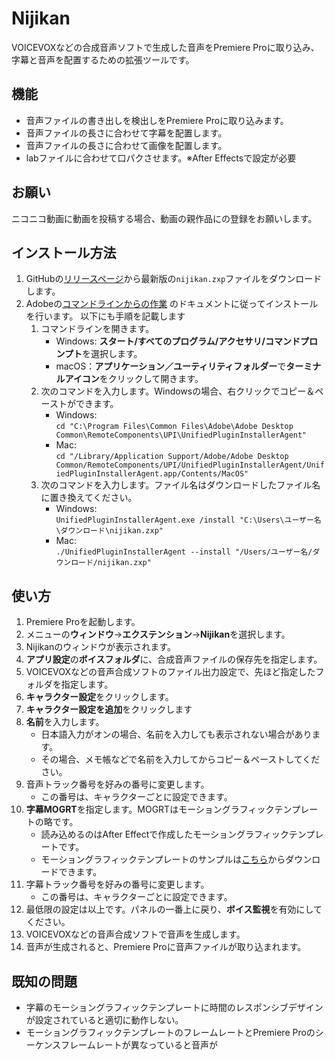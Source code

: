 # Nijikan

VOICEVOXなどの合成音声ソフトで生成した音声をPremiere Proに取り込み、字幕と音声を配置するための拡張ツールです。

## 機能

- 音声ファイルの書き出しを検出しをPremiere Proに取り込みます。
- 音声ファイルの長さに合わせて字幕を配置します。
- 音声ファイルの長さに合わせて画像を配置します。
- labファイルに合わせて口パクさせます。※After Effectsで設定が必要

## お願い

ニコニコ動画に動画を投稿する場合、動画の親作品に[]()の登録をお願いします。

## インストール方法

1. GitHubの[リリースページ]()から最新版の`nijikan.zxp`ファイルをダウンロードします。
2. Adobeの[コマンドラインからの作業](https://helpx.adobe.com/jp/creative-cloud/help/working-from-the-command-line.html)
   のドキュメントに従ってインストールを行います。 以下にも手順を記載します
    1. コマンドラインを開きます。
        - Windows: **スタート/すべてのプログラム/アクセサリ/コマンドプロンプト**を選択します。
        - macOS：**アプリケーション／ユーティリティフォルダー**で**ターミナルアイコン**をクリックして開きます。
    2. 次のコマンドを入力します。Windowsの場合、右クリックでコピー＆ペーストができます。
        - Windows:  
          `cd "C:\Program Files\Common Files\Adobe\Adobe Desktop Common\RemoteComponents\UPI\UnifiedPluginInstallerAgent"`
        - Mac:  
          `cd "/Library/Application Support/Adobe/Adobe Desktop Common/RemoteComponents/UPI/UnifiedPluginInstallerAgent/UnifiedPluginInstallerAgent.app/Contents/MacOS"`
    3. 次のコマンドを入力します。ファイル名はダウンロードしたファイル名に置き換えてください。
        - Windows:  
          `UnifiedPluginInstallerAgent.exe /install "C:\Users\ユーザー名\ダウンロード\nijikan.zxp"`
        - Mac:  
          `./UnifiedPluginInstallerAgent --install "/Users/ユーザー名/ダウンロード/nijikan.zxp"`

## 使い方

1. Premiere Proを起動します。
2. メニューの**ウィンドウ**→**エクステンション**→**Nijikan**を選択します。
3. Nijikanのウィンドウが表示されます。
4. **アプリ設定**の**ボイスフォルダ**に、合成音声ファイルの保存先を指定します。
5. VOICEVOXなどの音声合成ソフトのファイル出力設定で、先ほど指定したフォルダを指定します。
6. **キャラクター設定**をクリックします。
7. **キャラクター設定を追加**をクリックします
8. **名前**を入力します。
    - 日本語入力がオンの場合、名前を入力しても表示されない場合があります。
    - その場合、メモ帳などで名前を入力してからコピー＆ペーストしてください。
9. 音声トラック番号を好みの番号に変更します。
    - この番号は、キャラクターごとに設定できます。
10. **字幕MOGRT**を指定します。MOGRTはモーショングラフィックテンプレートの略です。
    - 読み込めるのはAfter Effectで作成したモーショングラフィックテンプレートです。
    - モーショングラフィックテンプレートのサンプルは[こちら](subtitleMogrt.md)からダウンロードできます。
11. 字幕トラック番号を好みの番号に変更します。
    - この番号は、キャラクターごとに設定できます。
12. 最低限の設定は以上です。パネルの一番上に戻り、**ボイス監視**を有効にしてください。
13. VOICEVOXなどの音声合成ソフトで音声を生成します。
14. 音声が生成されると、Premiere Proに音声ファイルが取り込まれます。


## 既知の問題

- 字幕のモーショングラフィックテンプレートに時間のレスポンシブデザインが設定されていると適切に動作しない。
- モーショングラフィックテンプレートのフレームレートとPremiere Proのシーケンスフレームレートが異なっていると音声が
